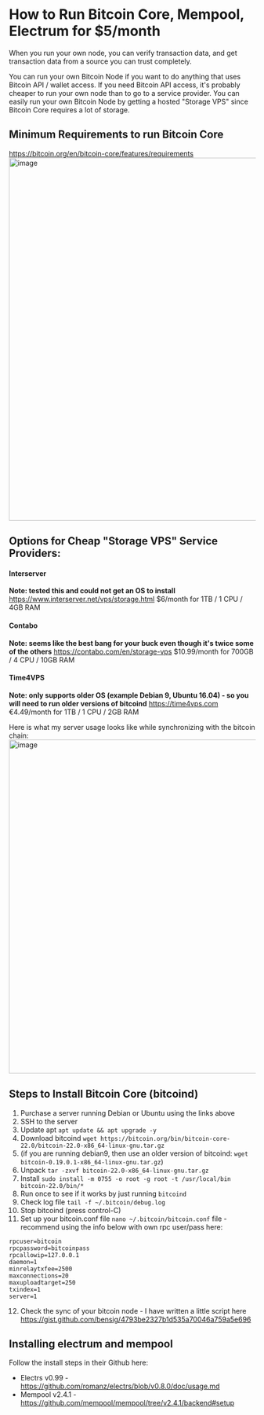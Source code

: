# How to Run Bitcoin Core, Mempool, Electrum for $5/month

When you run your own node, you can verify transaction data, and get transaction data from a source you can trust completely.

You can run your own Bitcoin Node if you want to do anything that uses Bitcoin API / wallet access. 
If you need Bitcoin API access, it's probably cheaper to run your own node than to go to a service provider. 
You can easily run your own Bitcoin Node by getting a hosted "Storage VPS" since Bitcoin Core requires a lot of storage. 

## Minimum Requirements to run Bitcoin Core
https://bitcoin.org/en/bitcoin-core/features/requirements
<img width="739" alt="image" src="https://user-images.githubusercontent.com/1872138/184553857-2f73ce22-05ba-4c73-b102-7573a66559dc.png">


## Options for Cheap "Storage VPS" Service Providers:

#### Interserver

**Note: tested this and could not get an OS to install**
https://www.interserver.net/vps/storage.html
$6/month for 1TB / 1 CPU / 4GB RAM

#### Contabo

**Note: seems like the best bang for your buck even though it's twice some of the others**
https://contabo.com/en/storage-vps
$10.99/month for 700GB / 4 CPU / 10GB RAM 

#### Time4VPS
**Note: only supports older OS (example Debian 9, Ubuntu 16.04) - so you will need to run older versions of bitcoind**
https://time4vps.com
€4.49/month for 1TB / 1 CPU / 2GB RAM

Here is what my server usage looks like while synchronizing with the bitcoin chain:
<img width="680" alt="image" src="https://user-images.githubusercontent.com/1872138/184553692-9e5f64d3-8da7-46d7-8d70-d4e025b34948.png">

## Steps to Install Bitcoin Core (bitcoind)
1. Purchase a server running Debian or Ubuntu using the links above
2. SSH to the server
3. Update apt `apt update && apt upgrade -y`
4. Download bitcoind `wget https://bitcoin.org/bin/bitcoin-core-22.0/bitcoin-22.0-x86_64-linux-gnu.tar.gz`
5. (if you are running debian9, then use an older version of bitcoind: `wget bitcoin-0.19.0.1-x86_64-linux-gnu.tar.gz`)
6. Unpack `tar -zxvf bitcoin-22.0-x86_64-linux-gnu.tar.gz`
7. Install `sudo install -m 0755 -o root -g root -t /usr/local/bin bitcoin-22.0/bin/*`
8. Run once to see if it works by just running `bitcoind`
9. Check log file `tail -f ~/.bitcoin/debug.log` 
10. Stop bitcoind (press control-C)
11. Set up your bitcoin.conf file `nano ~/.bitcoin/bitcoin.conf` file - recommend using the info below with own rpc user/pass here:
 ```
rpcuser=bitcoin 
rpcpassword=bitcoinpass 
rpcallowip=127.0.0.1
daemon=1 
minrelaytxfee=2500
maxconnections=20
maxuploadtarget=250
txindex=1
server=1
 ```
12. Check the sync of your bitcoin node - I have written a little script here https://gist.github.com/bensig/4793be2327b1d535a70046a759a5e696

## Installing electrum and mempool
Follow the install steps in their Github here:
* Electrs v0.99 - https://github.com/romanz/electrs/blob/v0.8.0/doc/usage.md
* Mempool v2.4.1 - https://github.com/mempool/mempool/tree/v2.4.1/backend#setup
